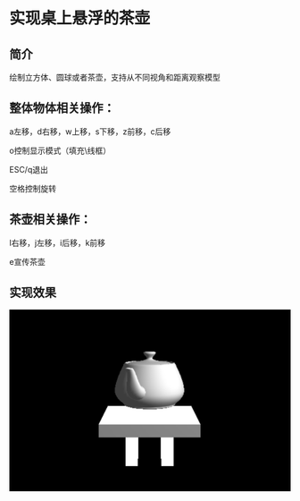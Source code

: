 # 实现桌上悬浮的茶壶

## 简介

绘制立方体、圆球或者茶壶，支持从不同视角和距离观察模型

## 整体物体相关操作：

a左移，d右移，w上移，s下移，z前移，c后移

o控制显示模式（填充\线框）

ESC/q退出

空格控制旋转

## 茶壶相关操作：

l右移，j左移，i后移，k前移

e宣传茶壶

## 实现效果

<img src="茶壶.gif">

